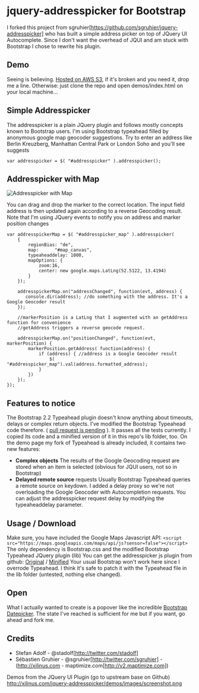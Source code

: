 jquery-addresspicker for Bootstrap
==================================

I forked this project from sgruhier[https://github.com/sgruhier/jquery-addresspicker] who has built a simple address picker on top of JQuery UI Autocomplete.
Since I don't want the overhead of JQUI and am stuck with Bootstrap I chose to rewrite his plugin.

Demo
----
Seeing is believing. [Hosted on AWS S3](http://mngscl-10.s3-website-us-east-1.amazonaws.com/jquery-addresspicker-bootstrap/demos/index.html), if it's broken and you need it, drop me a line. 
Otherwise: just clone the repo and open demos/index.html on your local machine...

Simple Addresspicker
--------------------
The addresspicker is a plain JQuery plugin and follows mostly concepts known to Bootstrap users. I'm using Bootstrap typeahead filled by anonymous google map geocoder suggestions.
Try to enter an address like Berlin Kreuzberg, Manhattan Central Park or London Soho and you'll see suggests

    var addresspicker = $( "#addresspicker" ).addresspicker();

Addresspicker with Map
----------------------
![Addresspicker with Map](https://github.com/elmariachi111/jquery-addresspicker/blob/master/demos/images/addresspicker.jpg?raw=true)

You can drag and drop the marker to the correct location. The input field address is then updated again according to a reverse Geocoding result. 
Note that I'm using JQuery events to notify you on address and marker position changes

    var addresspickerMap = $( "#addresspicker_map" ).addresspicker(
        {
            regionBias: "de",
            map:      "#map_canvas",
            typeaheaddelay: 1000,
            mapOptions: {
                zoom:16,
                center: new google.maps.LatLng(52.5122, 13.4194)
            }
        });

        addresspickerMap.on("addressChanged", function(evt, address) {
           console.dir(address); //do something with the address. It's a Google Geocoder result
        });

        //markerPosition is a LatLng that I augmented with an getAddress function for convenience
        //getAddress triggers a reverse geocode request.

        addresspickerMap.on("positionChanged", function(evt, markerPosition) {
            markerPosition.getAddress( function(address) {
                if (address) { //address is a Google Geocoder result
                    $( "#addresspicker_map").val(address.formatted_address);
                }
            })
        });
    });

Features to notice
------------------
The Bootstrap 2.2 Typeahead plugin doesn't know anything about timeouts, delays or complex return objects. 
I've modified the Bootstrap Typeahead code therefore. ( [pull request is pending](https://github.com/elmariachi111/bootstrap/blob/2.2.2-wip/js/bootstrap-typeahead.js) ).
It passes all the tests currently. I copied its code and a minified version of it in this repo's lib folder, too. 
On the demo page my fork of Typeahead is already included, it contains two new features:

* **Complex objects** The results of the Google Geocoding request are stored when an item is selected (obvious for JQUI users, not so in Bootstrap)
* **Delayed remote source** requests Usually Bootstrap Typeahead queries a remote source on keydown. I added a delay proxy so we're not overloading the Google Geocoder with Autocompletion requests. You can adjust the addresspicker request delay by modifying the typeaheaddelay parameter.

Usage / Download
----------------
Make sure, you have included the Google Maps Javascript API: 
`<script src="https://maps.googleapis.com/maps/api/js?sensor=false"></script>` The only dependency is Bootstrap.css and the modified Bootstrap Typeahead JQuery plugin (lib)
You can get the addresspicker js plugin from github: [Original](https://raw.github.com/elmariachi111/jquery-addresspicker/master/src/jquery.addresspicker.js) / [Minified](https://raw.github.com/elmariachi111/jquery-addresspicker/master/src/jquery.addresspicker.min.js)
Your usual Bootstrap won't work here since I overrode Typeahead. I think it's safe to patch it with the Typeahead file in the lib folder (untested, nothing else changed).

Open
----
What I actually wanted to create is a popover like the incredible [Bootstrap Datepicker](http://www.eyecon.ro/bootstrap-datepicker/). The state I've reached is sufficient for me but if you want, go ahead and fork me.

Credits
-------
- Stefan Adolf - @stadolf[http://twitter.com/stadolf]
- Sébastien Gruhier - @sgruhier[http://twitter.com/sgruhier] - (http://xilinus.com - maptimize.com[http://v2.maptimize.com])
 
Demos from the JQuery UI Plugin (go to upstream base on Github)
http://xilinus.com/jquery-addresspicker/demos/images/screenshot.png
